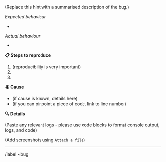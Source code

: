 
(Replace this hint with a summarised description of the bug.)

*Expected behaviour*

*

*Actual behaviour*

*

**:clipboard: Steps to reproduce**

1. (reproducibility is very important)
1.
1.


**:beetle: Cause**

* (if cause is known, details here)
* (if you can pinpoint a piece of code, link to line number)


**:mag: Details**

(Paste any relevant logs - please use code blocks to format console output, logs, and code)

(Add screenshots using `Attach a file`)

---
/label ~bug
